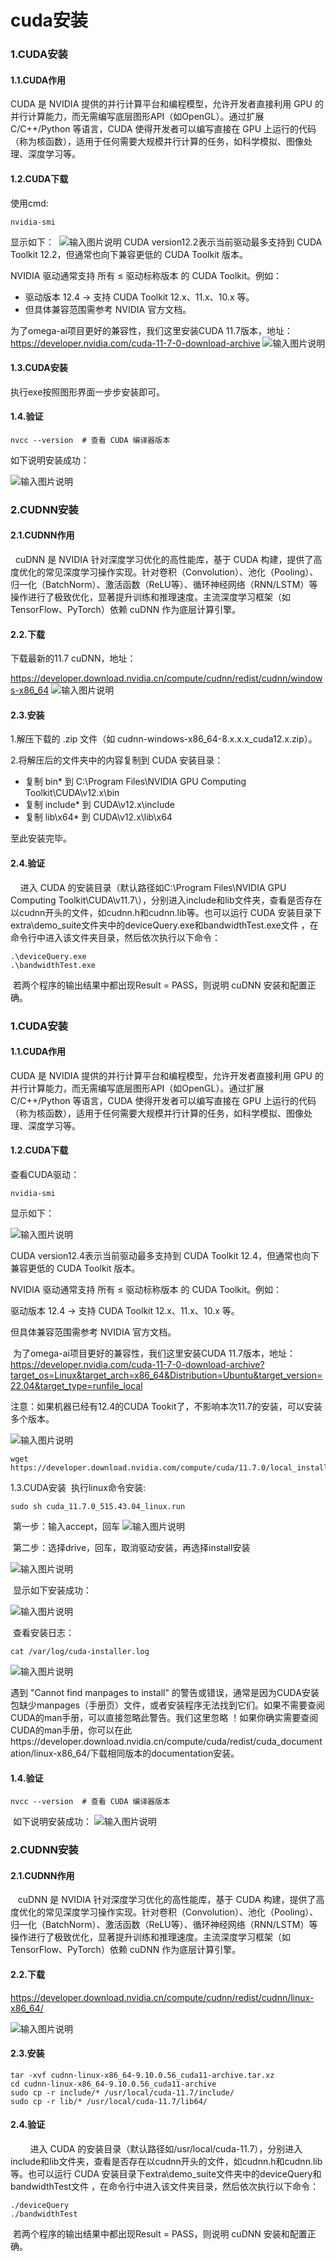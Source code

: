 # cuda安装


<!---------------------------- tabs:start ---------------------------->
<!-------- tab:windows -------->
### 1.CUDA安装
#### 1.1.CUDA作用
CUDA 是 NVIDIA 提供的并行计算平台和编程模型，允许开发者直接利用 GPU 的并行计算能力，而无需编写底层图形API（如OpenGL）。通过扩展 C/C++/Python 等语言，CUDA 使得开发者可以编写直接在 GPU 上运行的代码（称为核函数），适用于任何需要大规模并行计算的任务，如科学模拟、图像处理、深度学习等。

#### 1.2.CUDA下载
使用cmd:

```
nvidia-smi
```

显示如下： 
![输入图片说明](../../image.png)
CUDA version12.2表示当前驱动最多支持到 CUDA Toolkit 12.2，但通常也向下兼容更低的 CUDA Toolkit 版本。

NVIDIA 驱动通常支持 所有 ≤ 驱动标称版本 的 CUDA Toolkit。例如：


- 驱动版本 12.4 → 支持 CUDA Toolkit 12.x、11.x、10.x 等。
- 但具体兼容范围需参考 NVIDIA 官方文档。


为了omega-ai项目更好的兼容性，我们这里安装CUDA 11.7版本，地址：https://developer.nvidia.com/cuda-11-7-0-download-archive
![输入图片说明](../../image1.png)

#### 1.3.CUDA安装
执行exe按照图形界面一步步安装即可。

#### 1.4.验证

```
nvcc --version  # 查看 CUDA 编译器版本
```

如下说明安装成功： 

![输入图片说明](../../image2.png)

### 2.CUDNN安装
#### 2.1.CUDNN作用
   cuDNN 是 NVIDIA 针对深度学习优化的高性能库，基于 CUDA 构建，提供了高度优化的常见深度学习操作实现。针对卷积（Convolution）、池化（Pooling）、归一化（BatchNorm）、激活函数（ReLU等）、循环神经网络（RNN/LSTM）等操作进行了极致优化，显著提升训练和推理速度。主流深度学习框架（如 TensorFlow、PyTorch）依赖 cuDNN 作为底层计算引擎。

#### 2.2.下载
下载最新的11.7 cuDNN，地址：

https://developer.download.nvidia.cn/compute/cudnn/redist/cudnn/windows-x86_64
![输入图片说明](../../image4.png)

#### 2.3.安装
1.解压下载的 .zip 文件（如 cudnn-windows-x86_64-8.x.x.x_cuda12.x.zip）。

2.将解压后的文件夹中的内容复制到 CUDA 安装目录：

- 复制 bin\* 到 C:\Program Files\NVIDIA GPU Computing Toolkit\CUDA\v12.x\bin
- 复制 include\* 到 CUDA\v12.x\include
- 复制 lib\x64\* 到 CUDA\v12.x\lib\x64

至此安装完毕。 

#### 2.4.验证
    进入 CUDA 的安装目录（默认路径如C:\Program Files\NVIDIA GPU Computing Toolkit\CUDA\v11.7\），分别进入include和lib文件夹，查看是否存在以cudnn开头的文件，如cudnn.h和cudnn.lib等。也可以运行 CUDA 安装目录下extra\demo_suite文件夹中的deviceQuery.exe和bandwidthTest.exe文件 ，在命令行中进入该文件夹目录，然后依次执行以下命令：

```
.\deviceQuery.exe
.\bandwidthTest.exe
```

 若两个程序的输出结果中都出现Result = PASS，则说明 cuDNN 安装和配置正确。


<!------------- tab:linux  ------------->
### 1.CUDA安装
#### 1.1.CUDA作用
   CUDA 是 NVIDIA 提供的并行计算平台和编程模型，允许开发者直接利用 GPU 的并行计算能力，而无需编写底层图形API（如OpenGL）。通过扩展 C/C++/Python 等语言，CUDA 使得开发者可以编写直接在 GPU 上运行的代码（称为核函数），适用于任何需要大规模并行计算的任务，如科学模拟、图像处理、深度学习等。

#### 1.2.CUDA下载
查看CUDA驱动：

```
nvidia-smi
```

显示如下：

![输入图片说明](../../image6.png)

CUDA version12.4表示当前驱动最多支持到 CUDA Toolkit 12.4，但通常也向下兼容更低的 CUDA Toolkit 版本。

NVIDIA 驱动通常支持 所有 ≤ 驱动标称版本 的 CUDA Toolkit。例如：

驱动版本 12.4 → 支持 CUDA Toolkit 12.x、11.x、10.x 等。

但具体兼容范围需参考 NVIDIA 官方文档。

 为了omega-ai项目更好的兼容性，我们这里安装CUDA 11.7版本，地址：https://developer.nvidia.com/cuda-11-7-0-download-archive?target_os=Linux&target_arch=x86_64&Distribution=Ubuntu&target_version=22.04&target_type=runfile_local

注意：如果机器已经有12.4的CUDA Tookit了，不影响本次11.7的安装，可以安装多个版本。

![输入图片说明](../../image8.png)


```
wget https://developer.download.nvidia.com/compute/cuda/11.7.0/local_installers/cuda_11.7.0_515.43.04_linux.run
```

1.3.CUDA安装 
执行linux命令安装:


```
sudo sh cuda_11.7.0_515.43.04_linux.run
```


 第一步：输入accept，回车
![输入图片说明](../../image9.png)


 第二步：选择drive，回车，取消驱动安装，再选择install安装

![输入图片说明](../../image11.png)

 显示如下安装成功：

![输入图片说明](../../image13.png)

 查看安装日志：

```
cat /var/log/cuda-installer.log
```
![输入图片说明](../../image15.png)

遇到 "Cannot find manpages to install" 的警告或错误，通常是因为CUDA安装包缺少manpages（手册页）文件，或者安装程序无法找到它们。如果不需要查阅CUDA的man手册，可以直接忽略此警告。我们这里忽略 ！如果你确实需要查阅CUDA的man手册，你可以在此https://developer.download.nvidia.cn/compute/cuda/redist/cuda_documentation/linux-x86_64/下载相同版本的documentation安装。

#### 1.4.验证

```
nvcc --version  # 查看 CUDA 编译器版本
```

 如下说明安装成功：
![输入图片说明](../../image16.png)

### 2.CUDNN安装
#### 2.1.CUDNN作用
   cuDNN 是 NVIDIA 针对深度学习优化的高性能库，基于 CUDA 构建，提供了高度优化的常见深度学习操作实现。针对卷积（Convolution）、池化（Pooling）、归一化（BatchNorm）、激活函数（ReLU等）、循环神经网络（RNN/LSTM）等操作进行了极致优化，显著提升训练和推理速度。主流深度学习框架（如 TensorFlow、PyTorch）依赖 cuDNN 作为底层计算引擎。

#### 2.2.下载  
https://developer.download.nvidia.cn/compute/cudnn/redist/cudnn/linux-x86_64/

![输入图片说明](../../image18.png)

#### 2.3.安装 

```
tar -xvf cudnn-linux-x86_64-9.10.0.56_cuda11-archive.tar.xz
cd cudnn-linux-x86_64-9.10.0.56_cuda11-archive
sudo cp -r include/* /usr/local/cuda-11.7/include/
sudo cp -r lib/* /usr/local/cuda-11.7/lib64/
```

#### 2.4.验证
        进入 CUDA 的安装目录（默认路径如/usr/local/cuda-11.7），分别进入include和lib文件夹，查看是否存在以cudnn开头的文件，如cudnn.h和cudnn.lib等。也可以运行 CUDA 安装目录下extra\demo_suite文件夹中的deviceQuery和bandwidthTest文件 ，在命令行中进入该文件夹目录，然后依次执行以下命令：

```
./deviceQuery
./bandwidthTest
```

 若两个程序的输出结果中都出现Result = PASS，则说明 cuDNN 安装和配置正确。


<!---------------------------- tabs:end ---------------------------->















